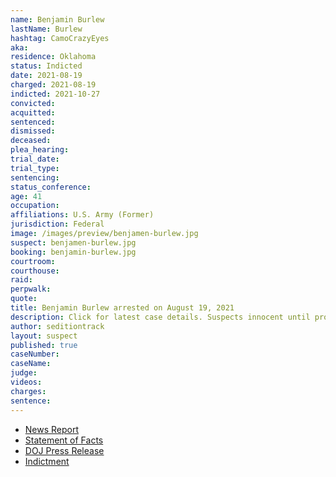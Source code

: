```yaml
---
name: Benjamin Burlew
lastName: Burlew
hashtag: CamoCrazyEyes
aka:
residence: Oklahoma
status: Indicted
date: 2021-08-19
charged: 2021-08-19
indicted: 2021-10-27
convicted:
acquitted:
sentenced:
dismissed:
deceased:
plea_hearing:
trial_date:
trial_type:
sentencing:
status_conference:
age: 41
occupation:
affiliations: U.S. Army (Former)
jurisdiction: Federal
image: /images/preview/benjamen-burlew.jpg
suspect: benjamen-burlew.jpg
booking: benjamin-burlew.jpg
courtroom:
courthouse:
raid:
perpwalk:
quote:
title: Benjamin Burlew arrested on August 19, 2021
description: Click for latest case details. Suspects innocent until proven guilty.
author: seditiontrack
layout: suspect
published: true
caseNumber:
caseName:
judge:
videos:
charges:
sentence:
---
```

- [News Report](https://tulsaworld.com/news/local/crime-and-courts/oklahoma-man-accused-in-federal-court-of-misdemeanors-in-jan-6-breach-of-u-s/article_b4dbf328-01ff-11ec-8345-d311dcd33ce8.html)
- [Statement of Facts](https://www.justice.gov/usao-dc/case-multi-defendant/file/1426786/download)
- [DOJ Press Release](https://www.justice.gov/usao-dc/pr/oklahoma-man-arrested-assault-media-during-jan-6-capitol-breach)
- [Indictment](https://www.justice.gov/usao-dc/case-multi-defendant/file/1445186/download)
